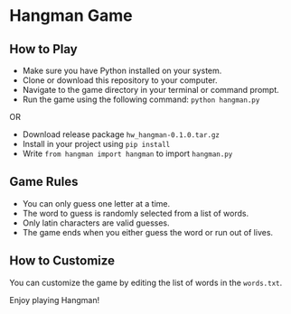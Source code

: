 # Hangman Game

## How to Play
- Make sure you have Python installed on your system.
- Clone or download this repository to your computer.
- Navigate to the game directory in your terminal or command prompt.
- Run the game using the following command: `python hangman.py`


OR
- Download release package `hw_hangman-0.1.0.tar.gz`
- Install in your project using `pip install`
- Write `from hangman import hangman` to import `hangman.py`

## Game Rules

- You can only guess one letter at a time.
- The word to guess is randomly selected from a list of words.
- Only latin characters are valid guesses.
- The game ends when you either guess the word or run out of lives.

## How to Customize

You can customize the game by editing the list of words in the `words.txt`.

Enjoy playing Hangman!
